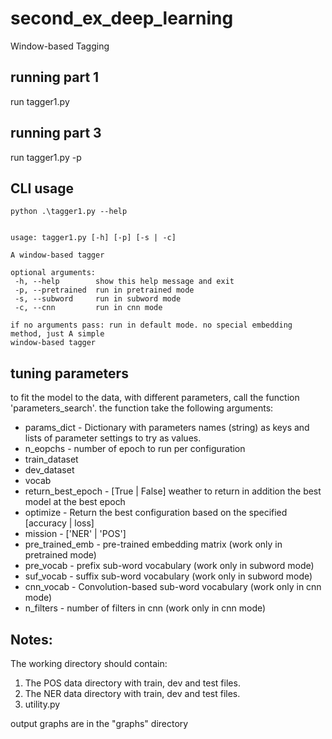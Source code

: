 # second_ex_deep_learning
Window-based Tagging

running part 1
--------------
run tagger1.py

running part 3
--------------
run tagger1.py -p

CLI usage
---------
 ```console
python .\tagger1.py --help


usage: tagger1.py [-h] [-p] [-s | -c]

A window-based tagger

optional arguments:
  -h, --help        show this help message and exit
  -p, --pretrained  run in pretrained mode
  -s, --subword     run in subword mode
  -c, --cnn         run in cnn mode

if no arguments pass: run in default mode. no special embedding method, just A simple        
window-based tagger
 ```
 
 tuning parameters
 -----------------
 to fit the model to the data, with different parameters, call the function 'parameters_search'. the function take the following arguments:
* params_dict - Dictionary with parameters names (string) as keys and lists of parameter settings to try as values.
* n_eopchs - number of epoch to run per configuration
* train_dataset
* dev_dataset
* vocab
* return_best_epoch - [True | False] weather to return in addition the best model at the best epoch
* optimize - Return the best configuration based on the specified [accuracy | loss]
* mission - ['NER' | 'POS']
* pre_trained_emb - pre-trained embedding matrix (work only in pretrained mode)
* pre_vocab - prefix sub-word vocabulary (work only in subword mode)
* suf_vocab - suffix sub-word vocabulary (work only in subword mode)
* cnn_vocab - Convolution-based sub-word vocabulary (work only in cnn mode)
* n_filters - number of filters in cnn (work only in cnn mode)

Notes:
------
The working directory should contain:
1) The POS data directory with train, dev and test files.
2) The NER data directory with train, dev and test files.
3) utility.py

output graphs are in the "graphs" directory
